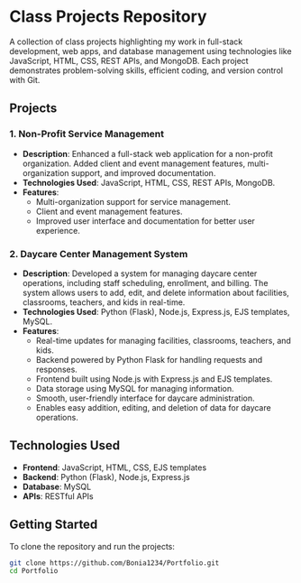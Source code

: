 # Class Projects Repository

A collection of class projects highlighting my work in full-stack development, web apps, and database management using technologies like JavaScript, HTML, CSS, REST APIs, and MongoDB. Each project demonstrates problem-solving skills, efficient coding, and version control with Git.

## Projects

### 1. **Non-Profit Service Management**
   - **Description**: Enhanced a full-stack web application for a non-profit organization. Added client and event management features, multi-organization support, and improved documentation.
   - **Technologies Used**: JavaScript, HTML, CSS, REST APIs, MongoDB.
   - **Features**:
     - Multi-organization support for service management.
     - Client and event management features.
     - Improved user interface and documentation for better user experience.

### 2. **Daycare Center Management System**
   - **Description**: Developed a system for managing daycare center operations, including staff scheduling, enrollment, and billing. The system allows users to add, edit, and delete information about facilities, classrooms, teachers, and kids in real-time.
   - **Technologies Used**: Python (Flask), Node.js, Express.js, EJS templates, MySQL.
   - **Features**:
     - Real-time updates for managing facilities, classrooms, teachers, and kids.
     - Backend powered by Python Flask for handling requests and responses.
     - Frontend built using Node.js with Express.js and EJS templates.
     - Data storage using MySQL for managing information.
     - Smooth, user-friendly interface for daycare administration.
     - Enables easy addition, editing, and deletion of data for daycare operations.

## Technologies Used
- **Frontend**: JavaScript, HTML, CSS, EJS templates
- **Backend**: Python (Flask), Node.js, Express.js
- **Database**: MySQL
- **APIs**: RESTful APIs

## Getting Started

To clone the repository and run the projects:

```bash
git clone https://github.com/Bonia1234/Portfolio.git
cd Portfolio

